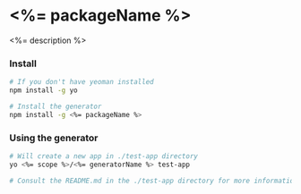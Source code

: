 # <%= packageName %>

<%= description %>

### Install
```bash
# If you don't have yeoman installed
npm install -g yo

# Install the generator
npm install -g <%= packageName %>
```

### Using the generator
```bash
# Will create a new app in ./test-app directory
yo <%= scope %>/<%= generatorName %> test-app

# Consult the README.md in the ./test-app directory for more information
```
